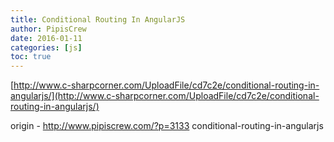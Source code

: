 ```yaml
---
title: Conditional Routing In AngularJS
author: PipisCrew
date: 2016-01-11
categories: [js]
toc: true
---
```


[http://www.c-sharpcorner.com/UploadFile/cd7c2e/conditional-routing-in-angularjs/](http://www.c-sharpcorner.com/UploadFile/cd7c2e/conditional-routing-in-angularjs/)

origin - http://www.pipiscrew.com/?p=3133 conditional-routing-in-angularjs